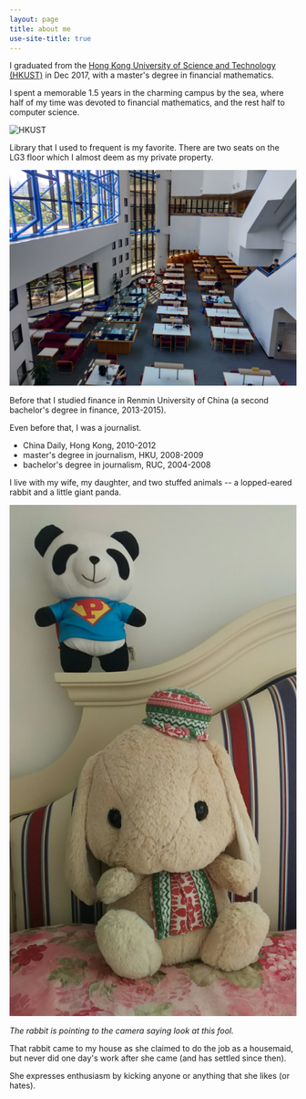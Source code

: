 ```yaml
---
layout: page
title: about me
use-site-title: true
---
```


I graduated from the [Hong Kong University of Science and Technology (HKUST)](https://www.ust.hk) in Dec 2017, with a master's degree in financial mathematics.

I spent a memorable 1.5 years in the charming campus by the sea, where half of my time was devoted to financial mathematics, and the rest half to computer science.

![HKUST](HKUST.jpg)

Library that I used to frequent is my favorite. There are two seats on the LG3 floor which I almost deem as my private property.

![library](library.jpg)

Before that I studied finance in Renmin University of China (a second bachelor's degree in finance, 2013-2015).

Even before that, I was a journalist.

- China Daily, Hong Kong, 2010-2012
- master's degree in journalism, HKU, 2008-2009
- bachelor's degree in journalism, RUC, 2004-2008

I live with my wife, my daughter, and two stuffed animals -- a lopped-eared rabbit and a little giant panda.

![rabbit](rabbit.jpg)

*The rabbit is pointing to the camera saying look at this fool.*

That rabbit came to my house as she claimed to do the job as a housemaid, but never did one day's work after she came (and has settled since then).

She expresses enthusiasm by kicking anyone or anything that she likes (or hates).
